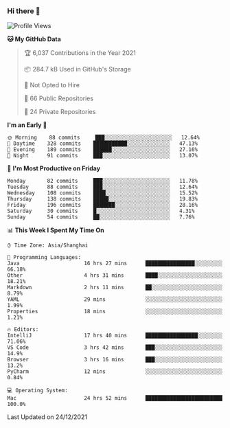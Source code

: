 ### Hi there 👋

<!--
**qbosen/qbosen** is a ✨ _special_ ✨ repository because its `README.md` (this file) appears on your GitHub profile.

Here are some ideas to get you started:

- 🔭 I’m currently working on ...
- 🌱 I’m currently learning ...
- 👯 I’m looking to collaborate on ...
- 🤔 I’m looking for help with ...
- 💬 Ask me about ...
- 📫 How to reach me: ...
- 😄 Pronouns: ...
- ⚡ Fun fact: ...
-->

<!--START_SECTION:waka-->
![Profile Views](http://img.shields.io/badge/Profile%20Views-3-blue)

**🐱 My GitHub Data** 

> 🏆 6,037 Contributions in the Year 2021
 > 
> 📦 284.7 kB Used in GitHub's Storage 
 > 
> 🚫 Not Opted to Hire
 > 
> 📜 66 Public Repositories 
 > 
> 🔑 24 Private Repositories  
 > 
**I'm an Early 🐤** 

```text
🌞 Morning    88 commits     ███░░░░░░░░░░░░░░░░░░░░░░   12.64% 
🌆 Daytime    328 commits    ███████████░░░░░░░░░░░░░░   47.13% 
🌃 Evening    189 commits    ██████░░░░░░░░░░░░░░░░░░░   27.16% 
🌙 Night      91 commits     ███░░░░░░░░░░░░░░░░░░░░░░   13.07%

```
📅 **I'm Most Productive on Friday** 

```text
Monday       82 commits     ███░░░░░░░░░░░░░░░░░░░░░░   11.78% 
Tuesday      88 commits     ███░░░░░░░░░░░░░░░░░░░░░░   12.64% 
Wednesday    108 commits    ████░░░░░░░░░░░░░░░░░░░░░   15.52% 
Thursday     138 commits    █████░░░░░░░░░░░░░░░░░░░░   19.83% 
Friday       196 commits    ███████░░░░░░░░░░░░░░░░░░   28.16% 
Saturday     30 commits     █░░░░░░░░░░░░░░░░░░░░░░░░   4.31% 
Sunday       54 commits     ██░░░░░░░░░░░░░░░░░░░░░░░   7.76%

```


📊 **This Week I Spent My Time On** 

```text
⌚︎ Time Zone: Asia/Shanghai

💬 Programming Languages: 
Java                     16 hrs 27 mins      ████████████████░░░░░░░░░   66.18% 
Other                    4 hrs 31 mins       ████░░░░░░░░░░░░░░░░░░░░░   18.21% 
Markdown                 2 hrs 11 mins       ██░░░░░░░░░░░░░░░░░░░░░░░   8.79% 
YAML                     29 mins             ░░░░░░░░░░░░░░░░░░░░░░░░░   1.99% 
Properties               18 mins             ░░░░░░░░░░░░░░░░░░░░░░░░░   1.21%

🔥 Editors: 
IntelliJ                 17 hrs 40 mins      █████████████████░░░░░░░░   71.06% 
VS Code                  3 hrs 42 mins       ███░░░░░░░░░░░░░░░░░░░░░░   14.9% 
Browser                  3 hrs 16 mins       ███░░░░░░░░░░░░░░░░░░░░░░   13.2% 
PyCharm                  12 mins             ░░░░░░░░░░░░░░░░░░░░░░░░░   0.84%

💻 Operating System: 
Mac                      24 hrs 52 mins      █████████████████████████   100.0%

```


 Last Updated on 24/12/2021
<!--END_SECTION:waka-->
